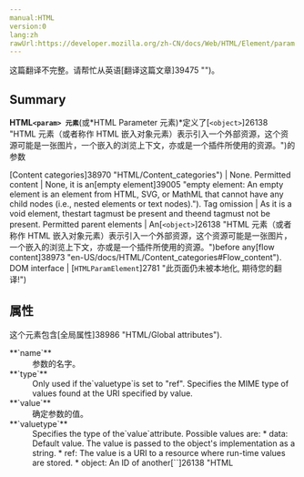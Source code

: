 ```yaml
---
manual:HTML
version:0
lang:zh
rawUrl:https://developer.mozilla.org/zh-CN/docs/Web/HTML/Element/param
---
```




这篇翻译不完整。请帮忙从英语[翻译这篇文章]39475 "")。





## Summary<a name="Summary"></a>


**HTML`<param> 元素`**(或*HTML Parameter 元素)*定义了[`<object>`]26138 "HTML <object> 元素（或者称作 HTML 嵌入对象元素）表示引入一个外部资源，这个资源可能是一张图片，一个嵌入的浏览上下文，亦或是一个插件所使用的资源。")的参数


[Content categories]38970 "HTML/Content_categories") | None. 
Permitted content | None, it is an[empty element]39005 "empty element: An empty element is an element from HTML, SVG, or MathML that cannot have any child nodes (i.e., nested elements or text nodes)."). 
Tag omission | As it is a void element, thestart tagmust be present and theend tagmust not be present. 
Permitted parent elements | An[`<object>`]26138 "HTML <object> 元素（或者称作 HTML 嵌入对象元素）表示引入一个外部资源，这个资源可能是一张图片，一个嵌入的浏览上下文，亦或是一个插件所使用的资源。")before any[flow content]38973 "en-US/docs/HTML/Content_categories#Flow_content"). 
DOM interface | [`HTMLParamElement`]2781 "此页面仍未被本地化, 期待您的翻译!") 


## 属性<a name="属性"></a>


这个元素包含[全局属性]38986 "HTML/Global attributes").

<dl><dt id=''>**`name`**</dt><dd>参数的名字。</dd><dt id=''>**`type`**<i></i></dt><dd>Only used if the`valuetype`is set to &quot;ref&quot;. Specifies the MIME type of values found at the URI specified by value.</dd><dt id=''>**`value`**</dt><dd>确定参数的值。</dd><dt id=''>**`valuetype`**<i></i></dt><dd>Specifies the type of the`value`attribute. Possible values are:
* data: Default value. The value is passed to the object&#39;s implementation as a string.
* ref: The value is a URI to a resource where run-time values are stored.
* object: An ID of another[`<object>`]26138 "HTML <object> 元素（或者称作 HTML 嵌入对象元素）表示引入一个外部资源，这个资源可能是一张图片，一个嵌入的浏览上下文，亦或是一个插件所使用的资源。")in the same document.
</dd></dl>
## Examples<a name="Examples"></a>


Please see the[`<object>`]26138 "HTML <object> 元素（或者称作 HTML 嵌入对象元素）表示引入一个外部资源，这个资源可能是一张图片，一个嵌入的浏览上下文，亦或是一个插件所使用的资源。")page for examples on &lt;param&gt;.


## Specifications<a name="Specifications"></a>

Specification | Status | Comment 
 ---  |  ---  |  ---  | 
[HTML Living Standard<br></br><small>&lt;param&gt;</small>]13108 "") | Living Standard |  
[HTML5<br></br><small>&lt;param&gt;</small>]13109 "") | Recommendation |  
[HTML 4.01 Specification<br></br><small>&lt;param&gt;</small>]39476 "") | Recommendation |  


## Browser compatibility<a name="Browser_compatibility"></a>


**[We&#39;re converting our compatibility data into a machine-readable JSON format]3344 "")**. This compatibility table still uses the old format, because we haven&#39;t yet converted the data it contains.**[Find out how you can help!]3392 "")**


* 
* 

Feature | Chrome | Firefox (Gecko) | Internet Explorer | Opera | Safari (WebKit) 
Basic support | 1.0 | (Yes) | (Yes) | (Yes) | (Yes) 




## See also<a name="See_also"></a>

* [`<object>`]26138 "HTML <object> 元素（或者称作 HTML 嵌入对象元素）表示引入一个外部资源，这个资源可能是一张图片，一个嵌入的浏览上下文，亦或是一个插件所使用的资源。")



